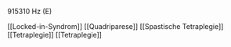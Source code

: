 915310 Hz (E)

[[Locked-in-Syndrom]]
[[Quadriparese]]
[[Spastische Tetraplegie]]
[[Tetraplegie]]
[[Tetraplegie]]
